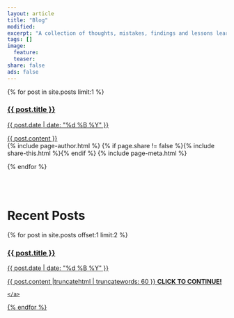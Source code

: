 ```yaml
---
layout: article
title: "Blog"
modified:
excerpt: "A collection of thoughts, mistakes, findings and lessons learned along the way."
tags: []
image:
  feature:
  teaser:
share: false
ads: false
---
```



{% for post in site.posts limit:1 %}
  <li style="list-style-type:none">
    <a href="{{ post.url }}">
    <h3 class="brand-blue">{{ post.title }}</h3>
    <p class="blogdate">{{ post.date | date: "%d %B %Y" }}</p>
    <div>{{ post.content }}</div>
    </a>
  </li>

  <footer class="page-footer">
  {% include page-author.html %}
    {% if page.share != false %}{% include share-this.html %}{% endif %}
    {% include page-meta.html %}
  </footer><!-- /.footer -->

{% endfor %}

<br> 
<br>

<h1>Recent Posts</h1>
{% for post in site.posts offset:1 limit:2 %}
  <li style="list-style-type:none">
    <a href="{{ post.url }}">
    <h3 class="brand-blue">{{ post.title }}</h3>
    <p class="blogdate">{{ post.date | date: "%d %B %Y" }}</p>
    <div>{{ post.content |truncatehtml | truncatewords: 60 }}
    <b> CLICK TO CONTINUE! </b>
    </div>
    
    </a>
  </li>
{% endfor %}

